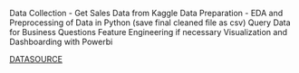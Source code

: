 

Data Collection - Get Sales Data from Kaggle
Data Preparation - EDA and Preprocessing of Data in Python (save final cleaned file as csv)
Query Data for Business Questions
Feature Engineering if necessary
Visualization and Dashboarding with Powerbi

[DATASOURCE](https://www.kaggle.com/datasets/syedanwarafridi/vehicle-sales-data)

